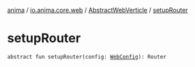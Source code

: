 [anima](../../index.md) / [io.anima.core.web](../index.md) / [AbstractWebVerticle](index.md) / [setupRouter](./setup-router.md)

# setupRouter

`abstract fun setupRouter(config: `[`WebConfig`](../../io.anima.core.config/-web-config/index.md)`): Router`